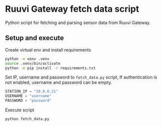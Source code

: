 # Ruuvi Gateway fetch data script

Python script for fetching and parsing sensor data from Ruuvi Gateway.

## Setup and execute


Create virtual env and install requirements

```sh
python -m venv .venv
source .venv/bin/activate
python -m pip install -r requirements.txt
```

Set IP, username and password to `fetch_data.py` script, If authentication is not enabled, username and password can be empty.

```py
STATION_IP = "10.0.0.21"
USERNAME = "username"
PASSWORD = "password"
```

Execute script

```sh
python fetch_data.py
```